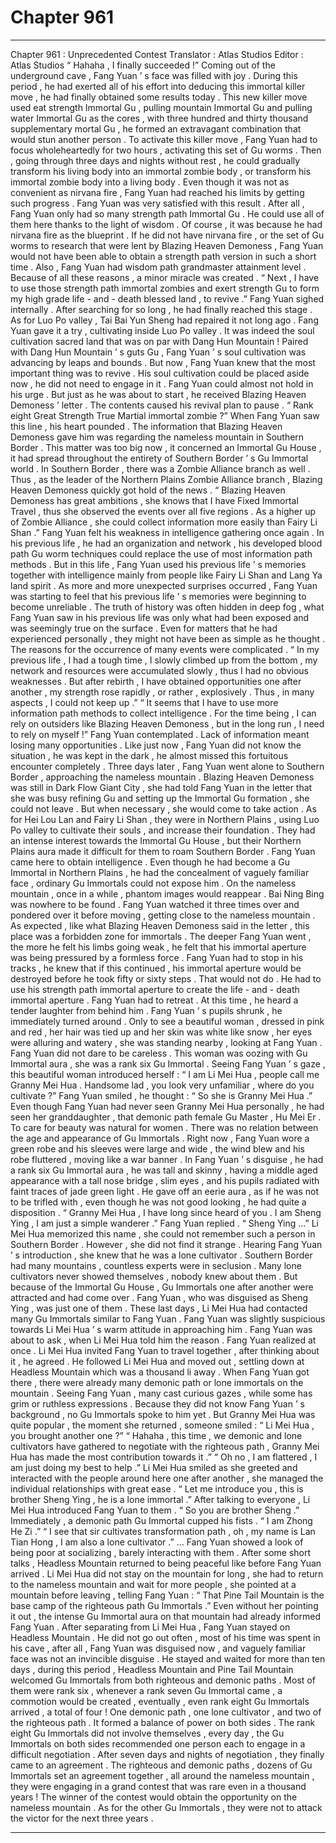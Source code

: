 
# Chapter 961


---

Chapter 961 : Unprecedented Contest
Translator :
Atlas Studios
Editor :
Atlas Studios
“ Hahaha , I finally succeeded !”
Coming out of the underground cave , Fang Yuan ’ s face was filled with joy .
During this period , he had exerted all of his effort into deducing this immortal killer move , he had finally obtained some results today .
This new killer move used eat strength Immortal Gu , pulling mountain Immortal Gu and pulling water Immortal Gu as the cores , with three hundred and thirty thousand supplementary mortal Gu , he formed an extravagant combination that would stun another person .
To activate this killer move , Fang Yuan had to focus wholeheartedly for two hours , activating this set of Gu worms .
Then , going through three days and nights without rest , he could gradually transform his living body into an immortal zombie body , or transform his immortal zombie body into a living body .
Even though it was not as convenient as nirvana fire , Fang Yuan had reached his limits by getting such progress .
Fang Yuan was very satisfied with this result .
After all , Fang Yuan only had so many strength path Immortal Gu . He could use all of them here thanks to the light of wisdom .
Of course , it was because he had nirvana fire as the blueprint .
If he did not have nirvana fire , or the set of Gu worms to research that were lent by Blazing Heaven Demoness , Fang Yuan would not have been able to obtain a strength path version in such a short time .
Also , Fang Yuan had wisdom path grandmaster attainment level .
Because of all these reasons , a minor miracle was created .
“ Next , I have to use those strength path immortal zombies and exert strength Gu to form my high grade life - and - death blessed land , to revive .” Fang Yuan sighed internally .
After searching for so long , he had finally reached this stage .
As for Luo Po valley , Tai Bai Yun Sheng had repaired it not long ago .
Fang Yuan gave it a try , cultivating inside Luo Po valley .
It was indeed the soul cultivation sacred land that was on par with Dang Hun Mountain !
Paired with Dang Hun Mountain ’ s guts Gu , Fang Yuan ’ s soul cultivation was advancing by leaps and bounds .
But now , Fang Yuan knew that the most important thing was to revive . His soul cultivation could be placed aside now , he did not need to engage in it .
Fang Yuan could almost not hold in his urge .
But just as he was about to start , he received Blazing Heaven Demoness ’ letter .
The contents caused his revival plan to pause .
“ Rank eight Great Strength True Martial immortal zombie ?” When Fang Yuan saw this line , his heart pounded .
The information that Blazing Heaven Demoness gave him was regarding the nameless mountain in Southern Border .
This matter was too big now , it concerned an Immortal Gu House , it had spread throughout the entirety of Southern Border ’ s Gu Immortal world .
In Southern Border , there was a Zombie Alliance branch as well .
Thus , as the leader of the Northern Plains Zombie Alliance branch , Blazing Heaven Demoness quickly got hold of the news .
“ Blazing Heaven Demoness has great ambitions , she knows that I have Fixed Immortal Travel , thus she observed the events over all five regions . As a higher up of Zombie Alliance , she could collect information more easily than Fairy Li Shan .”
Fang Yuan felt his weakness in intelligence gathering once again .
In his previous life , he had an organization and network , his developed blood path Gu worm techniques could replace the use of most information path methods .
But in this life , Fang Yuan used his previous life ’ s memories together with intelligence mainly from people like Fairy Li Shan and Lang Ya land spirit .
As more and more unexpected surprises occurred , Fang Yuan was starting to feel that his previous life ’ s memories were beginning to become unreliable .
The truth of history was often hidden in deep fog , what Fang Yuan saw in his previous life was only what had been exposed and was seemingly true on the surface .
Even for matters that he had experienced personally , they might not have been as simple as he thought .
The reasons for the occurrence of many events were complicated .
“ In my previous life , I had a tough time , I slowly climbed up from the bottom , my network and resources were accumulated slowly , thus I had no obvious weaknesses . But after rebirth , I have obtained opportunities one after another , my strength rose rapidly , or rather , explosively . Thus , in many aspects , I could not keep up .”
“ It seems that I have to use more information path methods to collect intelligence . For the time being , I can rely on outsiders like Blazing Heaven Demoness , but in the long run , I need to rely on myself !”
Fang Yuan contemplated .
Lack of information meant losing many opportunities .
Like just now , Fang Yuan did not know the situation , he was kept in the dark , he almost missed this fortuitous encounter completely .
Three days later , Fang Yuan went alone to Southern Border , approaching the nameless mountain .
Blazing Heaven Demoness was still in Dark Flow Giant City , she had told Fang Yuan in the letter that she was busy refining Gu and setting up the Immortal Gu formation , she could not leave . But when necessary , she would come to take action .
As for Hei Lou Lan and Fairy Li Shan , they were in Northern Plains , using Luo Po valley to cultivate their souls , and increase their foundation . They had an intense interest towards the Immortal Gu House , but their Northern Plains aura made it difficult for them to roam Southern Border .
Fang Yuan came here to obtain intelligence .
Even though he had become a Gu Immortal in Northern Plains , he had the concealment of vaguely familiar face , ordinary Gu Immortals could not expose him .
On the nameless mountain , once in a while , phantom images would reappear .
Bai Ning Bing was nowhere to be found .
Fang Yuan watched it three times over and pondered over it before moving , getting close to the nameless mountain .
As expected , like what Blazing Heaven Demoness said in the letter , this place was a forbidden zone for immortals . The deeper Fang Yuan went , the more he felt his limbs going weak , he felt that his immortal aperture was being pressured by a formless force .
Fang Yuan had to stop in his tracks , he knew that if this continued , his immortal aperture would be destroyed before he took fifty or sixty steps .
That would not do .
He had to use his strength path immortal aperture to create the life - and - death immortal aperture .
Fang Yuan had to retreat .
At this time , he heard a tender laughter from behind him .
Fang Yuan ’ s pupils shrunk , he immediately turned around .
Only to see a beautiful woman , dressed in pink and red , her hair was tied up and her skin was white like snow , her eyes were alluring and watery , she was standing nearby , looking at Fang Yuan .
Fang Yuan did not dare to be careless .
This woman was oozing with Gu Immortal aura , she was a rank six Gu Immortal .
Seeing Fang Yuan ’ s gaze , this beautiful woman introduced herself : “ I am Li Mei Hua , people call me Granny Mei Hua . Handsome lad , you look very unfamiliar , where do you cultivate ?”
Fang Yuan smiled , he thought : “ So she is Granny Mei Hua .”
Even though Fang Yuan had never seen Granny Mei Hua personally , he had seen her granddaughter , that demonic path female Gu Master , Hu Mei Er .
To care for beauty was natural for women .
There was no relation between the age and appearance of Gu Immortals .
Right now , Fang Yuan wore a green robe and his sleeves were large and wide , the wind blew and his robe fluttered , moving like a war banner .
In Fang Yuan ’ s disguise , he had a rank six Gu Immortal aura , he was tall and skinny , having a middle aged appearance with a tall nose bridge , slim eyes , and his pupils radiated with faint traces of jade green light . He gave off an eerie aura , as if he was not to be trifled with , even though he was not good looking , he had quite a disposition .
“ Granny Mei Hua , I have long since heard of you . I am Sheng Ying , I am just a simple wanderer .” Fang Yuan replied .
“ Sheng Ying …” Li Mei Hua memorized this name , she could not remember such a person in Southern Border .
However , she did not find it strange .
Hearing Fang Yuan ’ s introduction , she knew that he was a lone cultivator .
Southern Border had many mountains , countless experts were in seclusion . Many lone cultivators never showed themselves , nobody knew about them .
But because of the Immortal Gu House , Gu Immortals one after another were attracted and had come over .
Fang Yuan , who was disguised as Sheng Ying , was just one of them .
These last days , Li Mei Hua had contacted many Gu Immortals similar to Fang Yuan .
Fang Yuan was slightly suspicious towards Li Mei Hua ’ s warm attitude in approaching him .
Fang Yuan was about to ask , when Li Mei Hua told him the reason .
Fang Yuan realized at once .
Li Mei Hua invited Fang Yuan to travel together , after thinking about it , he agreed .
He followed Li Mei Hua and moved out , settling down at Headless Mountain which was a thousand li away . When Fang Yuan got there , there were already many demonic path or lone immortals on the mountain .
Seeing Fang Yuan , many cast curious gazes , while some has grim or ruthless expressions .
Because they did not know Fang Yuan ’ s background , no Gu Immortals spoke to him yet .
But Granny Mei Hua was quite popular , the moment she returned , someone smiled : “ Li Mei Hua , you brought another one ?”
“ Hahaha , this time , we demonic and lone cultivators have gathered to negotiate with the righteous path , Granny Mei Hua has made the most contribution towards it .”
“ Oh no , I am flattered , I am just doing my best to help .” Li Mei Hua smiled as she greeted and interacted with the people around here one after another , she managed the individual relationships with great ease .
“ Let me introduce you , this is brother Sheng Ying , he is a lone immortal .” After talking to everyone , Li Mei Hua introduced Fang Yuan to them .
“ So you are brother Sheng .” Immediately , a demonic path Gu Immortal cupped his fists .
“ I am Zhong He Zi .”
“ I see that sir cultivates transformation path , oh , my name is Lan Tian Hong , I am also a lone cultivator .”
…
Fang Yuan showed a look of being poor at socializing , barely interacting with them .
After some short talks , Headless Mountain returned to being peaceful like before Fang Yuan arrived .
Li Mei Hua did not stay on the mountain for long , she had to return to the nameless mountain and wait for more people , she pointed at a mountain before leaving , telling Fang Yuan : “ That Pine Tail Mountain is the base camp of the righteous path Gu Immortals .”
Even without her pointing it out , the intense Gu Immortal aura on that mountain had already informed Fang Yuan .
After separating from Li Mei Hua , Fang Yuan stayed on Headless Mountain .
He did not go out often , most of his time was spent in his cave , after all , Fang Yuan was disguised now , and vaguely familiar face was not an invincible disguise .
He stayed and waited for more than ten days , during this period , Headless Mountain and Pine Tail Mountain welcomed Gu Immortals from both righteous and demonic paths .
Most of them were rank six , whenever a rank seven Gu Immortal came , a commotion would be created , eventually , even rank eight Gu Immortals arrived , a total of four !
One demonic path , one lone cultivator , and two of the righteous path .
It formed a balance of power on both sides .
The rank eight Gu Immortals did not involve themselves , every day , the Gu Immortals on both sides recommended one person each to engage in a difficult negotiation .
After seven days and nights of negotiation , they finally came to an agreement .
The righteous and demonic paths , dozens of Gu Immortals set an agreement together , all around the nameless mountain , they were engaging in a grand contest that was rare even in a thousand years !
The winner of the contest would obtain the opportunity on the nameless mountain . As for the other Gu Immortals , they were not to attack the victor for the next three years .

---

